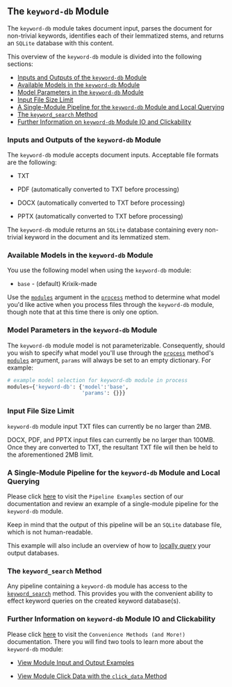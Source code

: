 ## The `keyword-db` Module

The `keyword-db` module takes document input, parses the document for non-trivial keywords, identifies each of their lemmatized stems, and returns an `SQLite` database with this content.

This overview of the `keyword-db` module is divided into the following sections:

- [Inputs and Outputs of the `keyword-db` Module](#inputs-and-outputs-of-the-keyword-db-module)
- [Available Models in the `keyword-db` Module](#available-models-in-the-keyword-db-module)
- [Model Parameters in the `keyword-db` Module](#model-parameters-in-the-keyword-db-module)
- [Input File Size Limit](#input-file-size-limit)
- [A Single-Module Pipeline for the `keyword-db` Module and Local Querying](#a-single-module-pipeline-for-the-keyword-db-module-and-local-querying)
- [The `keyword_search` Method](#the-keyword_search-method)
- [Further Information on `keyword-db` Module IO and Clickability](#further-information-on-keyword-db-module-io-and-clickability)

### Inputs and Outputs of the `keyword-db` Module

The `keyword-db` module accepts document inputs. Acceptable file formats are the following:

- TXT

- PDF (automatically converted to TXT before processing)

- DOCX (automatically converted to TXT before processing)

- PPTX (automatically converted to TXT before processing)

The `keyword-db` module returns an `SQLite` database containing every non-trivial keyword in the document and its lemmatized stem.

### Available Models in the `keyword-db` Module

You use the following model when using the `keyword-db` module:

- `base` - (default) Krixik-made

Use the [`modules`](../../system/parameters_processing_files_through_pipelines/process_method.md#selecting-models-via-the-modules-argument) argument in the [`process`](../../system/parameters_processing_files_through_pipelines/process_method.md) method to determine what model you'd like active when you process files through the `keyword-db` module, though note that at this time there is only one option.

### Model Parameters in the `keyword-db` Module

The `keyword-db` module model is not parameterizable. Consequently, should you wish to specify what model you'll use through the [`process`](../../system/parameters_processing_files_through_pipelines/process_method.md) method's [`modules`](../../system/parameters_processing_files_through_pipelines/process_method.md#selecting-models-via-the-modules-argument) argument, `params` will always be set to an empty dictionary. For example:

```python
# example model selection for keyword-db module in process
modules={'keyword-db': {'model':'base',
                        'params': {}}}
```

### Input File Size Limit

`keyword-db` module input TXT files can currently be no larger than 2MB.

DOCX, PDF, and PPTX input files can currently be no larger than 100MB. Once they are converted to TXT, the resultant TXT file will then be held to the aforementioned 2MB limit.

### A Single-Module Pipeline for the `keyword-db` Module and Local Querying

Please click [here](../../examples/single_module_pipelines/single_keyword-db.md) to visit the `Pipeline Examples` section of our documentation and review an example of a single-module pipeline for the `keyword-db` module.

Keep in mind that the output of this pipeline will be an `SQLite` database file, which is not human-readable.

This example will also include an overview of how to [locally query](../../examples/single_module_pipelines/single_keyword-db.md#querying-output-databases-locally) your output databases.

### The `keyword_search` Method

Any pipeline containing a `keyword-db` module has access to the [`keyword_search`](../../system/search_methods/keyword_search_method.md) method. This provides you with the convenient ability to effect keyword queries on the created keyword database(s).

### Further Information on `keyword-db` Module IO and Clickability

Please click [here](../../system/convenience_methods/convenience_methods.md) to visit the `Convenience Methods (and More!)` documentation. There you will find two tools to learn more about the `keyword-db` module:

- [View Module Input and Output Examples](../../system/convenience_methods/convenience_methods.md#view-module-input-and-output-examples)

- [View Module Click Data with the `click_data` Method](../../system/convenience_methods/convenience_methods.md#view-module-click-data-with-the-click_data-method)
